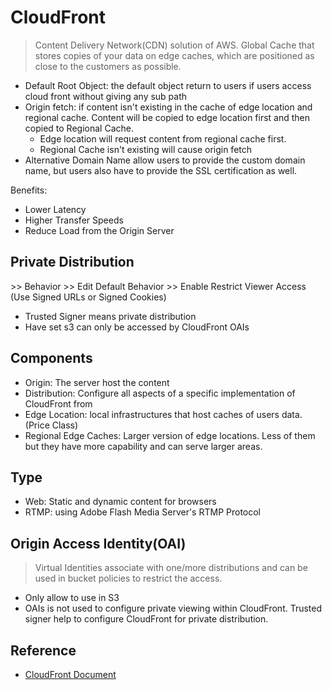 # CloudFront
> Content Delivery Network(CDN) solution of AWS. Global Cache that stores copies of your data on edge caches, which are positioned as close to the customers as possible.

* Default Root Object: the default object return to users if users access cloud front without giving any sub path
* Origin fetch: if content isn't existing in the cache of edge location and regional cache. Content will be copied to edge location first and then copied to Regional Cache.
  * Edge location will request content from regional cache first.
  * Regional Cache isn't existing will cause origin fetch
* Alternative Domain Name allow users to provide the custom domain name, but users also have to provide the SSL certification as well.

Benefits: 
* Lower Latency
* Higher Transfer Speeds
* Reduce Load from the Origin Server

## Private Distribution
\>> Behavior >> Edit Default Behavior >> Enable Restrict Viewer Access
(Use Signed URLs or Signed Cookies)

* Trusted Signer means private distribution
* Have set s3 can only be accessed by CloudFront OAIs

## Components
* Origin: The server host the content
* Distribution: Configure all aspects of a specific implementation of CloudFront from
* Edge Location: local infrastructures that host caches of users data.(Price Class)
* Regional Edge Caches: Larger version of edge locations. Less of them but they have more capability and can serve larger areas. 

## Type
* Web: Static and dynamic content for browsers
* RTMP: using Adobe Flash Media Server's RTMP Protocol

## Origin Access Identity(OAI)
> Virtual Identities associate with one/more distributions and can be used in bucket policies to restrict the access.

* Only allow to use in S3
* OAIs is not used to configure private viewing within CloudFront. Trusted signer help to configure CloudFront for private distribution.

## Reference
* [CloudFront Document](https://docs.aws.amazon.com/AmazonCloudFront/latest/DeveloperGuide/Introduction.html)